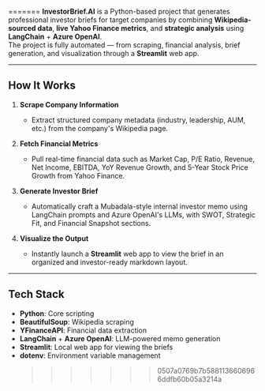 =======
**InvestorBrief.AI** is a Python-based project that generates professional investor briefs for target companies by combining **Wikipedia-sourced data**, **live Yahoo Finance metrics**, and **strategic analysis** using **LangChain** + **Azure OpenAI**.  
The project is fully automated — from scraping, financial analysis, brief generation, and visualization through a **Streamlit** web app.

---

## How It Works

1. **Scrape Company Information**

   - Extract structured company metadata (industry, leadership, AUM, etc.) from the company's Wikipedia page.

2. **Fetch Financial Metrics**

   - Pull real-time financial data such as Market Cap, P/E Ratio, Revenue, Net Income, EBITDA, YoY Revenue Growth, and 5-Year Stock Price Growth from Yahoo Finance.

3. **Generate Investor Brief**

   - Automatically craft a Mubadala-style internal investor memo using LangChain prompts and Azure OpenAI's LLMs, with SWOT, Strategic Fit, and Financial Snapshot sections.

4. **Visualize the Output**
   - Instantly launch a **Streamlit** web app to view the brief in an organized and investor-ready markdown layout.

---

## Tech Stack

- **Python**: Core scripting
- **BeautifulSoup**: Wikipedia scraping
- **YFinanceAPI**: Financial data extraction
- **LangChain** + **Azure OpenAI**: LLM-powered memo generation
- **Streamlit**: Local web app for viewing the briefs
- **dotenv**: Environment variable management
  > > > > > > > 0507a0769b7b5881136606966ddfb60b05a3214a
